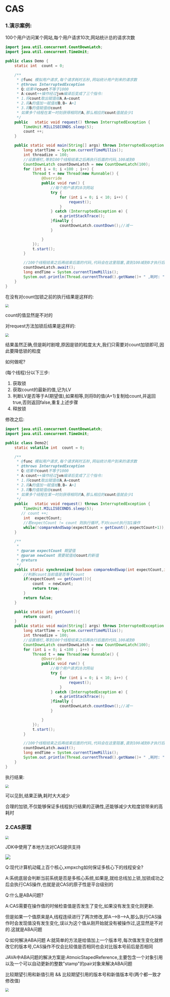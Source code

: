 # CAS

### 1.演示案例:

100个用户访问某个网站,每个用户请求10次,网站统计总的请求次数

```java
import java.util.concurrent.CountDownLatch;
import java.util.concurrent.TimeUnit;

public class Demo {
    static int  count = 0;

    /**
     * @func 模拟用户请求,每个请求耗时五秒,网站统计用户到来的请求数
     * @throws InterruptedException
     * Q:结果中count不等于1000
     * A:count++操作经过jvm编译后变成了三个指令:
     * 1.将count取出赋值给A,A=count
     * 2.将A的值加一赋值给B,B= A+1
     * 3.将B的值赋值给count
     * 如果多个线程在某一时刻获得相同的A,那么相应的count值就会少1
     */
    public   static void request() throws InterruptedException {
        TimeUnit.MILLISECONDS.sleep(5);
        count ++;
    }

    public static void main(String[] args) throws InterruptedException {
        long startTime = System.currentTimeMillis();
        int threadize = 100;
        //设置栅栏,等到100个线程结束之后再执行后面的代码,100减到0
        CountDownLatch countDownLatch = new CountDownLatch(100);
        for (int i = 0; i <100 ; i++) {
            Thread t = new Thread(new Runnable() {
                @Override
                public void run() {
                    //每个用户请求10次网站
                    try {
                        for (int i = 0; i < 10; i++) {
                            request();
                        }
                    } catch (InterruptedException e) {
                        e.printStackTrace();
                    }finally {
                        countDownLatch.countDown();//减一
                    }

                }
            });
            t.start();
        }

        //100个线程结束之后再结束后面的代码,代码会在这里阻塞,直到100减到0才执行后面的代码
        countDownLatch.await();
        long endTime = System.currentTimeMillis();
        System.out.println(Thread.currentThread().getName()+ " ,耗时: "+(endTime - startTime)+", count: "+count);
    }
}

```

在没有对count加锁之前的执行结果是这样的:

<img src="./没加锁.png" style="zoom: 67%;" />

count的值显然是不对的

对request方法加锁后结果是这样的:

<img src="./方法级锁.png" style="zoom:67%;" />

结果虽然正确,但是耗时剧增,原因是锁的粒度太大,我们只需要对count加锁即可,因此要降低锁的粒度

如何做呢?

(每个线程)分以下三步:

1. 获取锁
2. 获取count的最新的值,记为LV
3. 判断LV是否等于A(期望值),如果相等,则将B的值(A+1)复制给count,并返回true,否则返回false,重复上述步骤
4. 释放锁



修改之后:

```java
import java.util.concurrent.CountDownLatch;
import java.util.concurrent.TimeUnit;

public class Demo2{
    static volatile int  count = 0;

    /**
     * @func 模拟用户请求,每个请求耗时五秒,网站统计用户到来的请求数
     * @throws InterruptedException
     * Q:结果中count不等于1000
     * A:count++操作经过jvm编译后变成了三个指令:
     * 1.将count取出赋值给A,A=count
     * 2.将A的值加一赋值给B,B= A+1
     * 3.将B的值赋值给count
     * 如果多个线程在某一时刻获得相同的A,那么相应的count值就会少1
     */
    public   static void request() throws InterruptedException {
        TimeUnit.MILLISECONDS.sleep(5);
       // count ++;
        int  expectCount;
        //若expectCount != count 则执行循环,不对count执行加1操作
        while(!compareAndSwap(expectCount = getCount(),expectCount+1));
    }

    /**
     *
     * @param expectCount 期望值
     * @param newCount 需要赋值给count的新值
     * @return
     */
    public static synchronized boolean compareAndSwap(int expectCount,int newCount){
        //判断count当前值是否等于count
        if(expectCount == getCount()){
            count  = newCount;
            return true;
        }
        return false;
    }

    public static int getCount(){
        return count;
    }
    public static void main(String[] args) throws InterruptedException {
        long startTime = System.currentTimeMillis();
        int threadize = 100;
        //设置栅栏,等到100个线程结束之后再执行后面的代码,100减到0
        CountDownLatch countDownLatch = new CountDownLatch(100);
        for (int i = 0; i <100 ; i++) {
            Thread t = new Thread(new Runnable() {
                @Override
                public void run() {
                    //每个用户请求10次网站
                    try {
                        for (int i = 0; i < 10; i++) {
                            request();
                        }
                    } catch (InterruptedException e) {
                        e.printStackTrace();
                    }finally {
                        countDownLatch.countDown();//减一
                    }

                }
            });
            t.start();
        }

        //100个线程结束之后再结束后面的代码,代码会在这里阻塞,直到100减到0才执行后面的代码
        countDownLatch.await();
        long endTime = System.currentTimeMillis();
        System.out.println(Thread.currentThread().getName()+ " ,耗时: "+(endTime - startTime)+", count: "+count);
    }
}
```

执行结果:

<img src="./参数级锁.png" style="zoom:67%;" />

可以见到,结果正确,耗时大大减少

合理的加锁,不仅能够保证多线程执行结果的正确性,还能够减少大粒度锁带来的高耗时



### 2.CAS原理

<img src="./CAS定义.png" style="zoom:67%;" />

JDK中使用了本地方法对CAS提供支持

![](./CAS实现原理.png)



Q:现代计算机动辄上百个核心,xmpxchg如何保证多核心下的线程安全?

A:系统底层会判断当前系统是否是多核心系统,如果是,就给总线加上锁,加锁成功之后会执行CAS操作,也就是说CAS的原子性是平台级别的



Q:什么是ABA问题?

A:CAS需要在操作值的时候检查值是否发生了变化,如果没有发生变化则更新.

但是如果一个值原来是A,线程连续进行了两次修改,即A-->B-->A,那么执行CAS操作时会发现值没有发生变化,误以为这个值从刚开始就没有被操作过,这显然是不对的.这就是ABA问题



Q:如何解决ABA问题
A:就简单的方法是给值加上一个版本号,每次值发生变化就修改它的版本号,CAS操作不仅会比较值是否相同也会对比版本号前后是否相同

JAVA中ABA问题的解决方案是:AtmoicStapedReference,主要包含一个对象引用以及一个可以自动更新的整数"stamp"的pair对象来解决ABA问题

比较期望引用和新值引用 && 比较期望引用的版本号和新值版本号(两个都一致才修改值)

<img src="./比较版本.png" style="zoom: 67%;" />